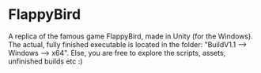# FlappyBird
A replica of the famous game FlappyBird, made in Unity (for the Windows). The actual, fully finished executable is located in the folder: "BuildV1.1 --> Windows --> x64". Else, you are free to explore the scripts, assets, unfinished builds etc :) 
